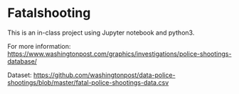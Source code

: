 # Fatalshooting

This is an in-class project using Jupyter notebook and python3.

For more information: https://www.washingtonpost.com/graphics/investigations/police-shootings-database/

Dataset: https://github.com/washingtonpost/data-police-shootings/blob/master/fatal-police-shootings-data.csv

